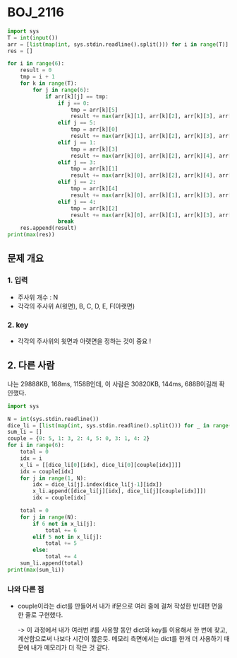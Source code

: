 # BOJ_2116

```python
import sys
T = int(input())
arr = [list(map(int, sys.stdin.readline().split())) for i in range(T)]
res = []

for i in range(6):
    result = 0
    tmp = i + 1			
    for k in range(T):	
        for j in range(6):
            if arr[k][j] == tmp:	
                if j == 0:
                    tmp = arr[k][5]	
                    result += max(arr[k][1], arr[k][2], arr[k][3], arr[k][4])
                elif j == 5:
                    tmp = arr[k][0]
                    result += max(arr[k][1], arr[k][2], arr[k][3], arr[k][4])
                elif j == 1:
                    tmp = arr[k][3]
                    result += max(arr[k][0], arr[k][2], arr[k][4], arr[k][5])
                elif j == 3:
                    tmp = arr[k][1]
                    result += max(arr[k][0], arr[k][2], arr[k][4], arr[k][5])
                elif j == 2:
                    tmp = arr[k][4]
                    result += max(arr[k][0], arr[k][1], arr[k][3], arr[k][5])
                elif j == 4:
                    tmp = arr[k][2]
                    result += max(arr[k][0], arr[k][1], arr[k][3], arr[k][5])
                break
    res.append(result)
print(max(res))
```

## 문제 개요

### 1. 입력

- 주사위 개수 : N
- 각각의 주사위 A(윗면), B, C, D, E, F(아랫면) 

### 2. key

- 각각의 주사위의 윗면과 아랫면을 정하는 것이 중요 !



## 2. 다른 사람

나는 29888KB, 168ms, 1158B인데, 이 사람은 30820KB, 144ms, 688B이길래 확인했다.

```python
import sys

N = int(sys.stdin.readline())
dice_li = [list(map(int, sys.stdin.readline().split())) for _ in range(N)]
sum_li = []
couple = {0: 5, 1: 3, 2: 4, 5: 0, 3: 1, 4: 2}
for i in range(6):
    total = 0
    idx = i
    x_li = [[dice_li[0][idx], dice_li[0][couple[idx]]]]
    idx = couple[idx]
    for j in range(1, N):
        idx = dice_li[j].index(dice_li[j-1][idx])
        x_li.append([dice_li[j][idx], dice_li[j][couple[idx]]])
        idx = couple[idx]

    total = 0
    for j in range(N):
        if 6 not in x_li[j]:
            total += 6
        elif 5 not in x_li[j]:
            total += 5
        else:
            total += 4
    sum_li.append(total)
print(max(sum_li))
```

### 나와 다른 점

- couple이라는 dict를 만들어서 내가 if문으로 여러 줄에 걸쳐 작성한 반대편 면을 한 줄로 구현했다.

  -> 이 과정에서 내가 여러번 if를 사용할 동안 dict와 key를 이용해서 한 번에 찾고, 계산함으로써 나보다 시간이 짧은듯. 메모리 측면에서는 dict를 한개 더 사용하기 때문에 내가 메모리가 더 작은 것 같다. 

